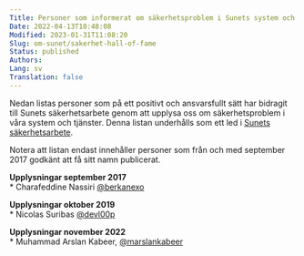 ```yaml
---
Title: Personer som informerat om säkerhetsproblem i Sunets system och tjänster
Date: 2022-04-13T10:48:08
Modified: 2023-01-31T11:08:20
Slug: om-sunet/sakerhet-hall-of-fame
Status: published
Authors: 
Lang: sv
Translation: false
---
```


Nedan listas personer som på ett positivt och ansvarsfullt sätt har bidragit till Sunets säkerhetsarbete genom att upplysa oss om säkerhetsproblem i våra system och tjänster. Denna listan underhålls som ett led i [Sunets säkerhetsarbete](/om-sunet/sakerhet).

Notera att listan endast innehåller personer som från och med september 2017 godkänt att få sitt namn publicerat.

**Upplysningar september 2017**  
\* Charafeddine Nassiri [@berkanexo](https://twitter.com/berkanexo)

**Upplysningar oktober 2019**  
\* Nicolas Suribas [@devl00p](https://twitter.com/devl00p)

**Upplysningar november 2022**  
\* Muhammad Arslan Kabeer, [@marslankabeer](https://www.linkedin.com/in/marslankabeer/)

